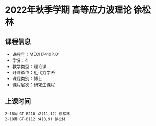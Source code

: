# 2022年秋季学期 高等应力波理论 徐松林






## 课程信息

- 课程号：MECH7419P.01
- 学分：4
- 教学类型：理论课
- 开课单位：近代力学系
- 课程类别：博士
- 课程层次：研究生课程

## 上课时间

```
2~18周 GT-B210 :2(11,12) 徐松林
2~18周 GT-B112 :4(8,9) 徐松林
```

